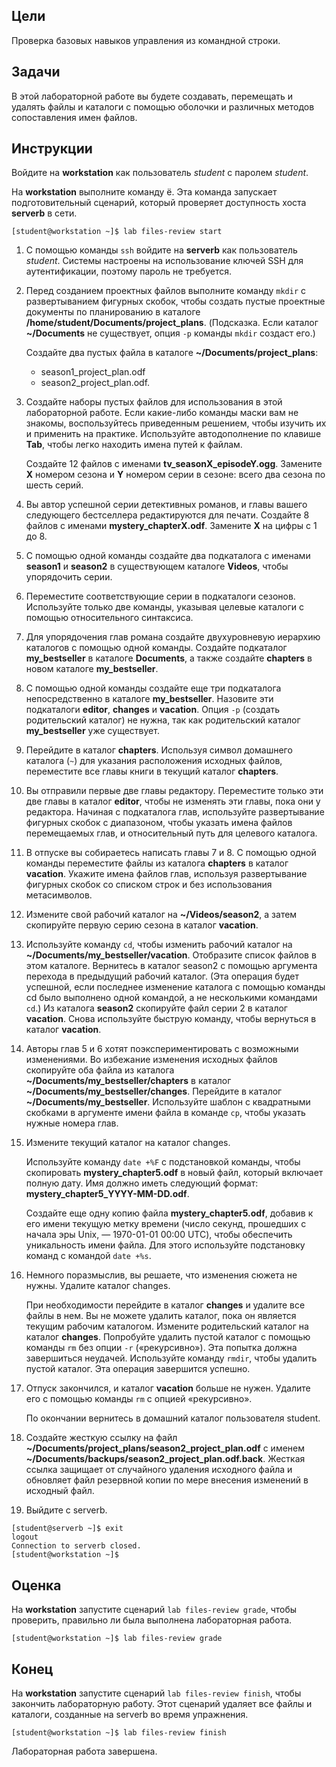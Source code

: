 ## Цели

Проверка базовых навыков управления из командной строки.

## Задачи

В этой лабораторной работе вы будете создавать, перемещать и удалять файлы и каталоги с помощью оболочки и различных методов сопоставления имен файлов.

## Инструкции

Войдите на **workstation** как пользователь *student* с паролем *student*.

На **workstation** выполните команду ё. Эта команда запускает подготовительный сценарий, который проверяет доступность хоста **serverb** в сети.

```
[student@workstation ~]$ lab files-review start
```

1.	С помощью команды `ssh` войдите на **serverb** как пользователь *student*. Системы настроены на использование ключей SSH для аутентификации, поэтому пароль не требуется.

2.	Перед созданием проектных файлов выполните команду `mkdir` с развертыванием фигурных скобок, чтобы создать пустые проектные документы по планированию в каталоге **/home/student/Documents/project_plans**. (Подсказка. Если каталог **~/Documents** не существует, опция `-p` команды `mkdir` создаст его.)

    Создайте два пустых файла в каталоге **~/Documents/project_plans**:
    * season1_project_plan.odf
    * season2_project_plan.odf.

3.	Создайте наборы пустых файлов для использования в этой лабораторной работе. Если какие-либо команды маски вам не знакомы, воспользуйтесь приведенным решением, чтобы изучить их и применить на практике. Используйте автодополнение по клавише **Tab**, чтобы легко находить имена путей к файлам.

    Создайте 12 файлов с именами **tv_seasonX_episodeY.ogg**. Замените **X** номером сезона и **Y** номером серии в сезоне: всего два сезона по шесть серий.

4.	Вы автор успешной серии детективных романов, и главы вашего следующего бестселлера редактируются для печати. Создайте 8 файлов с именами **mystery_chapterX.odf**. Замените **X** на цифры с 1 до 8.

5.	С помощью одной команды создайте два подкаталога с именами **season1** и **season2** в существующем каталоге **Videos**, чтобы упорядочить серии.

6.	Переместите соответствующие серии в подкаталоги сезонов. Используйте только две команды, указывая целевые каталоги с помощью относительного синтаксиса.

7.	Для упорядочения глав романа создайте двухуровневую иерархию каталогов с помощью одной команды. Создайте подкаталог **my_bestseller** в каталоге **Documents**, а также создайте **chapters** в новом каталоге **my_bestseller**.

8.	С помощью одной команды создайте еще три подкаталога непосредственно в каталоге **my_bestseller**. Назовите эти подкаталоги **editor**, **changes** и **vacation**. Опция `-p` (создать родительский каталог) не нужна, так как родительский каталог **my_bestseller** уже существует.

9.	Перейдите в каталог **chapters**. Используя символ домашнего каталога (`~`) для указания расположения исходных файлов, переместите все главы книги в текущий каталог **chapters**.

10.	Вы отправили первые две главы редактору. Переместите только эти две главы в каталог **editor**, чтобы не изменять эти главы, пока они у редактора. Начиная с подкаталога глав, используйте развертывание фигурных скобок с диапазоном, чтобы указать имена файлов перемещаемых глав, и относительный путь для целевого каталога.

11.	В отпуске вы собираетесь написать главы 7 и 8. С помощью одной команды переместите файлы из каталога **chapters** в каталог **vacation**. Укажите имена файлов глав, используя развертывание фигурных скобок со списком строк и без использования метасимволов.

12.	Измените свой рабочий каталог на **~/Videos/season2**, а затем скопируйте первую серию сезона в каталог **vacation**.

13.	Используйте команду `cd`, чтобы изменить рабочий каталог на **~/Documents/my_bestseller/vacation**. Отобразите список файлов в этом каталоге. Вернитесь в каталог season2 с помощью аргумента перехода в предыдущий рабочий каталог. (Эта операция будет успешной, если последнее изменение каталога с помощью команды cd было выполнено одной командой, а не несколькими командами `cd`.) Из каталога **season2** скопируйте файл серии 2 в каталог **vacation**. Снова используйте быструю команду, чтобы вернуться в каталог **vacation**.

14.	Авторы глав 5 и 6 хотят поэкспериментировать с возможными изменениями. Во избежание изменения исходных файлов скопируйте оба файла из каталога **~/Documents/my_bestseller/chapters** в каталог **~/Documents/my_bestseller/changes**. Перейдите в каталог **~/Documents/my_bestseller**. Используйте шаблон с квадратными скобками в аргументе имени файла в команде `cp`, чтобы указать нужные номера глав.

15.	Измените текущий каталог на каталог changes.

    Используйте команду `date +%F` с подстановкой команды, чтобы скопировать **mystery_chapter5.odf** в новый файл, который включает полную дату. Имя должно иметь следующий формат: **mystery_chapter5_YYYY-MM-DD.odf**.
    
    Создайте еще одну копию файла **mystery_chapter5.odf**, добавив к его имени текущую метку времени (число секунд, прошедших с начала эры Unix, ― 1970-01-01 00:00 UTC), чтобы обеспечить уникальность имени файла. Для этого используйте подстановку команд с командой `date +%s`.

16.	Немного поразмыслив, вы решаете, что изменения сюжета не нужны. Удалите каталог changes.

    При необходимости перейдите в каталог **changes** и удалите все файлы в нем. Вы не можете удалить каталог, пока он является текущим рабочим каталогом. Измените родительский каталог на каталог **changes**. Попробуйте удалить пустой каталог с помощью команды `rm` без опции `-r` («рекурсивно»). Эта попытка должна завершиться неудачей. Используйте команду `rmdir`, чтобы удалить пустой каталог. Эта операция завершится успешно.

17.	Отпуск закончился, и каталог **vacation** больше не нужен. Удалите его с помощью команды `rm` с опцией «рекурсивно».

    По окончании вернитесь в домашний каталог пользователя student.

18.	Создайте жесткую ссылку на файл **~/Documents/project_plans/season2_project_plan.odf** с именем **~/Documents/backups/season2_project_plan.odf.back**. Жесткая ссылка защищает от случайного удаления исходного файла и обновляет файл резервной копии по мере внесения изменений в исходный файл.

19.	Выйдите с serverb.

```
[student@serverb ~]$ exit
logout
Connection to serverb closed.
[student@workstation ~]$
```

## Оценка

На **workstation** запустите сценарий `lab files-review grade`, чтобы проверить, правильно ли была выполнена лабораторная работа.

```
[student@workstation ~]$ lab files-review grade
```

## Конец

На **workstation** запустите сценарий `lab files-review finish`, чтобы закончить лабораторную работу. Этот сценарий удаляет все файлы и каталоги, созданные на serverb во время упражнения.

```
[student@workstation ~]$ lab files-review finish
```

Лабораторная работа завершена.